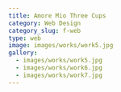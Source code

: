 ```yaml
---
title: Amore Mio Three Cups
category: Web Design
category_slug: f-web
type: web
image: images/works/work5.jpg
gallery:
  - images/works/work5.jpg
  - images/works/work6.jpg
  - images/works/work7.jpg
---
```


